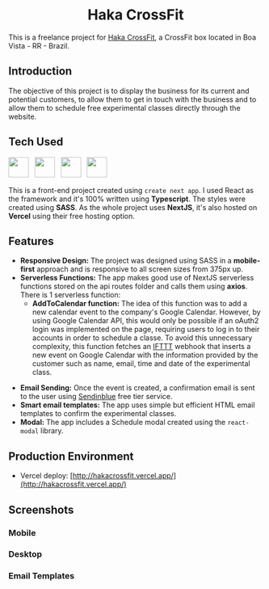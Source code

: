 # <h1 align = "center">Haka CrossFit</h1>

This is a freelance project for [Haka CrossFit](http://hakacrossfit.vercel.app/), a CrossFit box located in Boa Vista - RR - Brazil.

## Introduction
The objective of this project is to display the business for its current and potential customers, to allow them to get in touch with the business and to allow them to schedule free experimental classes directly through the website.


## Tech Used

<img src="https://user-images.githubusercontent.com/25181517/183897015-94a058a6-b86e-4e42-a37f-bf92061753e5.png" width="40" height="40">&nbsp;&nbsp;&nbsp;<img src="https://user-images.githubusercontent.com/25181517/183890598-19a0ac2d-e88a-4005-a8df-1ee36782fde1.png" width="40" height="40">&nbsp;&nbsp;&nbsp;<img src="https://user-images.githubusercontent.com/25181517/192158956-48192682-23d5-4bfc-9dfb-6511ade346bc.png" width="40" height="40">&nbsp;&nbsp;&nbsp;<img src="https://jlannoo.dev/skills/next.png" width="40" height="40">
<br/>

This is a front-end project created using `create next app`. I used React as the framework and it's 100% written using **Typescript**. The styles were created using **SASS**. As the whole project uses **NextJS**, it's also hosted on **Vercel** using their free hosting option.

## Features

* **Responsive Design:** The project was designed using SASS in a **mobile-first** approach and is responsive to all screen sizes from 375px up.
* **Serverless Functions:** The app makes good use of NextJS serverless functions stored on the api routes folder and calls them using **axios**. There is 1 serverless function:
  * **AddToCalendar function:** The idea of this function was to add a new calendar event to the company's Google Calendar. However, by using Google Calendar API, this would only be possible if an oAuth2 login was implemented on the page, requiring users to log in to their accounts in order to schedule a classe. To avoid this unnecessary complexity, this function fetches an [IFTTT](https://ifttt.com/) webhook that inserts a new event on Google Calendar with the information provided by the customer such as name, email, time and date of the experimental class.
- **Email Sending:** Once the event is created, a confirmation email is sent to the user using [Sendinblue](https://sendinblue.com/) free tier service.
- **Smart email templates:** The app uses simple but efficient HTML email templates to confirm the experimental classes.
- **Modal:** The app includes a Schedule modal created using the `react-modal` library.

## Production Environment

* Vercel deploy: [http://hakacrossfit.vercel.app/](http://hakacrossfit.vercel.app/)

## Screenshots

### Mobile


### Desktop


### Email Templates
